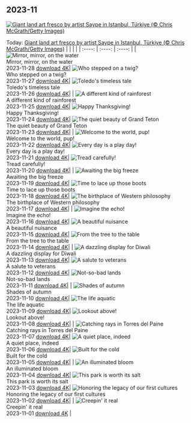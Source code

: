 ## 2023-11
[![Giant land art fresco by artist Saype in Istanbul, Türkiye (© Chris McGrath/Getty Images)](https://cn.bing.com/th?id=OHR.HumanKindness_EN-US4254216907_UHD.jpg&w=1000)](https://cn.bing.com/th?id=OHR.HumanKindness_EN-US4254216907_UHD.jpg&pid=hp&w=3840&h=2160&rs=1&c=4)

Today: [Giant land art fresco by artist Saype in Istanbul, Türkiye (© Chris McGrath/Getty Images)](https://cn.bing.com/th?id=OHR.HumanKindness_EN-US4254216907_UHD.jpg&pid=hp&w=3840&h=2160&rs=1&c=4)
  |      |      |      |
| :----: | :----: | :----: |
| ![Mirror, mirror, on the water](https://cn.bing.com/th?id=OHR.RioNegro_EN-US4106999854_UHD.jpg&pid=hp&w=384&h=216&rs=1&c=4) <br/> Mirror, mirror, on the water <br/> 2023-11-28  [download 4K](https://cn.bing.com/th?id=OHR.RioNegro_EN-US4106999854_UHD.jpg&pid=hp&w=3840&h=2160&rs=1&c=4)| ![Who stepped on a twig?](https://cn.bing.com/th?id=OHR.BradgateFallow_EN-US3932725763_UHD.jpg&pid=hp&w=384&h=216&rs=1&c=4) <br/> Who stepped on a twig? <br/> 2023-11-27  [download 4K](https://cn.bing.com/th?id=OHR.BradgateFallow_EN-US3932725763_UHD.jpg&pid=hp&w=3840&h=2160&rs=1&c=4)| ![Toledo's timeless tale](https://cn.bing.com/th?id=OHR.TajoRiver_EN-US3801665254_UHD.jpg&pid=hp&w=384&h=216&rs=1&c=4) <br/> Toledo's timeless tale <br/> 2023-11-26  [download 4K](https://cn.bing.com/th?id=OHR.TajoRiver_EN-US3801665254_UHD.jpg&pid=hp&w=3840&h=2160&rs=1&c=4)|
| ![A different kind of rainforest](https://cn.bing.com/th?id=OHR.HallofMosses_EN-US3167567374_UHD.jpg&pid=hp&w=384&h=216&rs=1&c=4) <br/> A different kind of rainforest <br/> 2023-11-25  [download 4K](https://cn.bing.com/th?id=OHR.HallofMosses_EN-US3167567374_UHD.jpg&pid=hp&w=3840&h=2160&rs=1&c=4)| ![Happy Thanksgiving!](https://cn.bing.com/th?id=OHR.FlintCorn_EN-US2819178375_UHD.jpg&pid=hp&w=384&h=216&rs=1&c=4) <br/> Happy Thanksgiving! <br/> 2023-11-24  [download 4K](https://cn.bing.com/th?id=OHR.FlintCorn_EN-US2819178375_UHD.jpg&pid=hp&w=3840&h=2160&rs=1&c=4)| ![The quiet beauty of Grand Teton](https://cn.bing.com/th?id=OHR.SnakeRiverTeton_EN-US2749569171_UHD.jpg&pid=hp&w=384&h=216&rs=1&c=4) <br/> The quiet beauty of Grand Teton <br/> 2023-11-23  [download 4K](https://cn.bing.com/th?id=OHR.SnakeRiverTeton_EN-US2749569171_UHD.jpg&pid=hp&w=3840&h=2160&rs=1&c=4)|
| ![Welcome to the world, pup!](https://cn.bing.com/th?id=OHR.HelloSeal_EN-US2666982656_UHD.jpg&pid=hp&w=384&h=216&rs=1&c=4) <br/> Welcome to the world, pup! <br/> 2023-11-22  [download 4K](https://cn.bing.com/th?id=OHR.HelloSeal_EN-US2666982656_UHD.jpg&pid=hp&w=3840&h=2160&rs=1&c=4)| ![Every day is a play day!](https://cn.bing.com/th?id=OHR.ChapmanAdventure_EN-US2522291999_UHD.jpg&pid=hp&w=384&h=216&rs=1&c=4) <br/> Every day is a play day! <br/> 2023-11-21  [download 4K](https://cn.bing.com/th?id=OHR.ChapmanAdventure_EN-US2522291999_UHD.jpg&pid=hp&w=3840&h=2160&rs=1&c=4)| ![Tread carefully!](https://cn.bing.com/th?id=OHR.FrozenBog_EN-US2448711069_UHD.jpg&pid=hp&w=384&h=216&rs=1&c=4) <br/> Tread carefully! <br/> 2023-11-20  [download 4K](https://cn.bing.com/th?id=OHR.FrozenBog_EN-US2448711069_UHD.jpg&pid=hp&w=3840&h=2160&rs=1&c=4)|
| ![Awaiting the big freeze](https://cn.bing.com/th?id=OHR.MilsePolarBear_EN-US1615028560_UHD.jpg&pid=hp&w=384&h=216&rs=1&c=4) <br/> Awaiting the big freeze <br/> 2023-11-19  [download 4K](https://cn.bing.com/th?id=OHR.MilsePolarBear_EN-US1615028560_UHD.jpg&pid=hp&w=3840&h=2160&rs=1&c=4)| ![Time to lace up those boots](https://cn.bing.com/th?id=OHR.BadRiver_EN-US1270508214_UHD.jpg&pid=hp&w=384&h=216&rs=1&c=4) <br/> Time to lace up those boots <br/> 2023-11-18  [download 4K](https://cn.bing.com/th?id=OHR.BadRiver_EN-US1270508214_UHD.jpg&pid=hp&w=3840&h=2160&rs=1&c=4)| ![The birthplace of Western philosophy](https://cn.bing.com/th?id=OHR.AthensAcropolis_EN-US8385195396_UHD.jpg&pid=hp&w=384&h=216&rs=1&c=4) <br/> The birthplace of Western philosophy <br/> 2023-11-17  [download 4K](https://cn.bing.com/th?id=OHR.AthensAcropolis_EN-US8385195396_UHD.jpg&pid=hp&w=3840&h=2160&rs=1&c=4)|
| ![Imagine the echo!](https://cn.bing.com/th?id=OHR.SarekSweden_EN-US8292531624_UHD.jpg&pid=hp&w=384&h=216&rs=1&c=4) <br/> Imagine the echo! <br/> 2023-11-16  [download 4K](https://cn.bing.com/th?id=OHR.SarekSweden_EN-US8292531624_UHD.jpg&pid=hp&w=3840&h=2160&rs=1&c=4)| ![A beautiful nuisance](https://cn.bing.com/th?id=OHR.RussellLupines_EN-US8017518812_UHD.jpg&pid=hp&w=384&h=216&rs=1&c=4) <br/> A beautiful nuisance <br/> 2023-11-15  [download 4K](https://cn.bing.com/th?id=OHR.RussellLupines_EN-US8017518812_UHD.jpg&pid=hp&w=3840&h=2160&rs=1&c=4)| ![From the tree to the table](https://cn.bing.com/th?id=OHR.OliveOrchard_EN-US7903927729_UHD.jpg&pid=hp&w=384&h=216&rs=1&c=4) <br/> From the tree to the table <br/> 2023-11-14  [download 4K](https://cn.bing.com/th?id=OHR.OliveOrchard_EN-US7903927729_UHD.jpg&pid=hp&w=3840&h=2160&rs=1&c=4)|
| ![A dazzling display for Diwali](https://cn.bing.com/th?id=OHR.DiwaliAyodhya_EN-US7782727326_UHD.jpg&pid=hp&w=384&h=216&rs=1&c=4) <br/> A dazzling display for Diwali <br/> 2023-11-13  [download 4K](https://cn.bing.com/th?id=OHR.DiwaliAyodhya_EN-US7782727326_UHD.jpg&pid=hp&w=3840&h=2160&rs=1&c=4)| ![A salute to veterans](https://cn.bing.com/th?id=OHR.VeteransDayDC_EN-US7666353324_UHD.jpg&pid=hp&w=384&h=216&rs=1&c=4) <br/> A salute to veterans <br/> 2023-11-12  [download 4K](https://cn.bing.com/th?id=OHR.VeteransDayDC_EN-US7666353324_UHD.jpg&pid=hp&w=3840&h=2160&rs=1&c=4)| ![Not-so-bad lands](https://cn.bing.com/th?id=OHR.BadlandsSunrise_EN-US7576048436_UHD.jpg&pid=hp&w=384&h=216&rs=1&c=4) <br/> Not-so-bad lands <br/> 2023-11-11  [download 4K](https://cn.bing.com/th?id=OHR.BadlandsSunrise_EN-US7576048436_UHD.jpg&pid=hp&w=3840&h=2160&rs=1&c=4)|
| ![Shades of autumn](https://cn.bing.com/th?id=OHR.NorwayBirch_EN-US7497125692_UHD.jpg&pid=hp&w=384&h=216&rs=1&c=4) <br/> Shades of autumn <br/> 2023-11-10  [download 4K](https://cn.bing.com/th?id=OHR.NorwayBirch_EN-US7497125692_UHD.jpg&pid=hp&w=3840&h=2160&rs=1&c=4)| ![The life aquatic](https://cn.bing.com/th?id=OHR.ManateeMama_EN-US7376333243_UHD.jpg&pid=hp&w=384&h=216&rs=1&c=4) <br/> The life aquatic <br/> 2023-11-09  [download 4K](https://cn.bing.com/th?id=OHR.ManateeMama_EN-US7376333243_UHD.jpg&pid=hp&w=3840&h=2160&rs=1&c=4)| ![Lookout above!](https://cn.bing.com/th?id=OHR.KirkilaiTower_EN-US7178436226_UHD.jpg&pid=hp&w=384&h=216&rs=1&c=4) <br/> Lookout above! <br/> 2023-11-08  [download 4K](https://cn.bing.com/th?id=OHR.KirkilaiTower_EN-US7178436226_UHD.jpg&pid=hp&w=3840&h=2160&rs=1&c=4)|
| ![Catching rays in Torres del Paine](https://cn.bing.com/th?id=OHR.LagoPehoe_EN-US6983781896_UHD.jpg&pid=hp&w=384&h=216&rs=1&c=4) <br/> Catching rays in Torres del Paine <br/> 2023-11-07  [download 4K](https://cn.bing.com/th?id=OHR.LagoPehoe_EN-US6983781896_UHD.jpg&pid=hp&w=3840&h=2160&rs=1&c=4)| ![A quiet place, indeed](https://cn.bing.com/th?id=OHR.SilencioSpain_EN-US6874925537_UHD.jpg&pid=hp&w=384&h=216&rs=1&c=4) <br/> A quiet place, indeed <br/> 2023-11-06  [download 4K](https://cn.bing.com/th?id=OHR.SilencioSpain_EN-US6874925537_UHD.jpg&pid=hp&w=3840&h=2160&rs=1&c=4)| ![Built for the cold](https://cn.bing.com/th?id=OHR.BisonSnow_EN-US6764351912_UHD.jpg&pid=hp&w=384&h=216&rs=1&c=4) <br/> Built for the cold <br/> 2023-11-05  [download 4K](https://cn.bing.com/th?id=OHR.BisonSnow_EN-US6764351912_UHD.jpg&pid=hp&w=3840&h=2160&rs=1&c=4)|
| ![An illuminated bloom](https://cn.bing.com/th?id=OHR.SeaNettles_EN-US6654060294_UHD.jpg&pid=hp&w=384&h=216&rs=1&c=4) <br/> An illuminated bloom <br/> 2023-11-04  [download 4K](https://cn.bing.com/th?id=OHR.SeaNettles_EN-US6654060294_UHD.jpg&pid=hp&w=3840&h=2160&rs=1&c=4)| ![This park is worth its salt](https://cn.bing.com/th?id=OHR.DeathValleySalt_EN-US1068737086_UHD.jpg&pid=hp&w=384&h=216&rs=1&c=4) <br/> This park is worth its salt <br/> 2023-11-03  [download 4K](https://cn.bing.com/th?id=OHR.DeathValleySalt_EN-US1068737086_UHD.jpg&pid=hp&w=3840&h=2160&rs=1&c=4)| ![Honoring the legacy of our first cultures](https://cn.bing.com/th?id=OHR.MummyCaveRuins_EN-US0871963100_UHD.jpg&pid=hp&w=384&h=216&rs=1&c=4) <br/> Honoring the legacy of our first cultures <br/> 2023-11-02  [download 4K](https://cn.bing.com/th?id=OHR.MummyCaveRuins_EN-US0871963100_UHD.jpg&pid=hp&w=3840&h=2160&rs=1&c=4)|
| ![Creepin' it real](https://cn.bing.com/th?id=OHR.HalloweenPorchAI_EN-US0776611565_UHD.jpg&pid=hp&w=384&h=216&rs=1&c=4) <br/> Creepin' it real <br/> 2023-11-01  [download 4K](https://cn.bing.com/th?id=OHR.HalloweenPorchAI_EN-US0776611565_UHD.jpg&pid=hp&w=3840&h=2160&rs=1&c=4) |